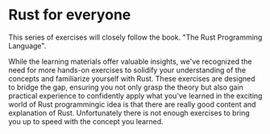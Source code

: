 # Rust for everyone

This series of exercises will closely follow the book. "The Rust Programming Language".

While the learning materials offer valuable insights, we've recognized the need for more hands-on exercises to solidify your understanding of the concepts and familiarize yourself with Rust. These exercises are designed to bridge the gap, ensuring you not only grasp the theory but also gain practical experience to confidently apply what you've learned in the exciting world of Rust programmingic idea is that there are really good content and explanation of Rust. Unfortunately there is not enough exercises to bring you up to speed with the concept you learned.
